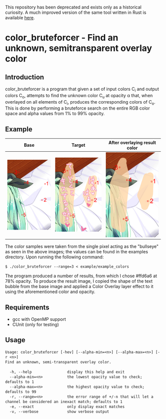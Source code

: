 This repository has been deprecated and exists only as a historical curiosity. A much improved version of the same tool written in Rust is available [here](https://github.com/torsten-ostgard/color-bruteforcer).

# color_bruteforcer - Find an unknown, semitransparent overlay color


## Introduction
color_bruteforcer is a program that given a set of input colors C<sub>i</sub> and output colors C<sub>o</sub>, attempts to find the unknown color C<sub>u</sub> at opacity &alpha; that, when overlayed on all elements of C<sub>i</sub>, produces the corresponding colors of C<sub>o</sub>. This is done by performing a bruteforce search on the entire RGB color space and alpha values from 1% to 99% opacity.


## Example
| Base                | Target                | After overlaying result color |
| ------------------- | --------------------- | ----------------------------- |
| ![](./img/base.jpg) | ![](./img/target.jpg) | ![](./img/result.jpg)         |

The color samples were taken from the single pixel acting as the "bullseye" as seen in the above images; the values can be found in the examples directory. Upon running the following command:

    $ ./color_bruteforcer --range=3 < example/example_colors

The program produced a number of results, from which I chose #ffd6a6 at 78% opacity. To produce the result image, I copied the shape of the text bubble from the base image and applied a Color Overlay layer effect to it using the aforementioned color and opacity.


## Requirements
- gcc with OpenMP support
- CUnit (only for testing)


## Usage
    Usage: color_bruteforcer [-hev] [--alpha-min=<n>] [--alpha-max=<n>] [-r <n>]
    Find an unknown, semi-transparent overlay color.

      -h, --help                display this help and exit
      --alpha-min=<n>           the lowest opacity value to check; defaults to 1
      --alpha-max=<n>           the highest opacity value to check; defaults to 99
      -r, --range=<n>           the error range of +/-n that will let a channel be considered an inexact match; defaults to 1
      -e, --exact               only display exact matches
      -v, --verbose             show verbose output
